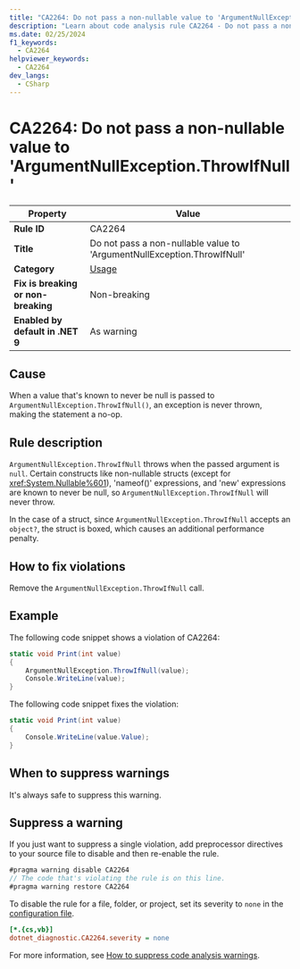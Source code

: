 ```yaml
---
title: "CA2264: Do not pass a non-nullable value to 'ArgumentNullException.ThrowIfNull'"
description: "Learn about code analysis rule CA2264 - Do not pass a non-nullable value to 'ArgumentNullException.ThrowIfNull'"
ms.date: 02/25/2024
f1_keywords:
  - CA2264
helpviewer_keywords:
  - CA2264
dev_langs:
  - CSharp
---
```


# CA2264: Do not pass a non-nullable value to 'ArgumentNullException.ThrowIfNull'

| Property                            | Value                                                                   |
|-------------------------------------|-------------------------------------------------------------------------|
| **Rule ID**                         | CA2264                                                                  |
| **Title**                           | Do not pass a non-nullable value to 'ArgumentNullException.ThrowIfNull' |
| **Category**                        | [Usage](usage-warnings.md)                                              |
| **Fix is breaking or non-breaking** | Non-breaking                                                            |
| **Enabled by default in .NET 9**    | As warning                                                              |

## Cause

When a value that's known to never be null is passed to `ArgumentNullException.ThrowIfNull()`, an exception is never thrown, making the statement a no-op.

## Rule description

`ArgumentNullException.ThrowIfNull` throws when the passed argument is `null`. Certain constructs like non-nullable structs (except for <xref:System.Nullable%601>), 'nameof()' expressions, and 'new' expressions are known to never be null, so `ArgumentNullException.ThrowIfNull` will never throw.

In the case of a struct, since `ArgumentNullException.ThrowIfNull` accepts an `object?`, the struct is boxed, which causes an additional performance penalty.

## How to fix violations

Remove the `ArgumentNullException.ThrowIfNull` call.

## Example

The following code snippet shows a violation of CA2264:

```csharp
static void Print(int value)
{
    ArgumentNullException.ThrowIfNull(value);
    Console.WriteLine(value);
}
```

The following code snippet fixes the violation:

```csharp
static void Print(int value)
{
    Console.WriteLine(value.Value);
}
```

## When to suppress warnings

It's always safe to suppress this warning.

## Suppress a warning

If you just want to suppress a single violation, add preprocessor directives to your source file to disable and then re-enable the rule.

```csharp
#pragma warning disable CA2264
// The code that's violating the rule is on this line.
#pragma warning restore CA2264
```

To disable the rule for a file, folder, or project, set its severity to `none` in the [configuration file](../configuration-files.md).

```ini
[*.{cs,vb}]
dotnet_diagnostic.CA2264.severity = none
```

For more information, see [How to suppress code analysis warnings](../suppress-warnings.md).
